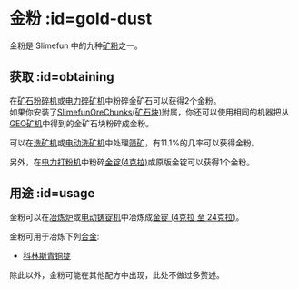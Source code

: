 # 金粉 :id=gold-dust

金粉是 Slimefun 中的九种[矿粉](/Dusts)之一。

## 获取 :id=obtaining

在[矿石粉碎机](/Ore-Crusher)或[电力碎矿机](/Electric-Ore-Grinder)中粉碎金矿石可以获得2个金粉。  
如果你安装了[SlimefunOreChunks(矿石块)](/Addons#official-addons)附属，你还可以使用相同的机器把从[GEO矿机](/GEO-Miner)中得到的金矿石块粉碎成金粉。

可以在[洗矿机](/Ore-Washer)或[电动洗矿机](/Electric-Dust-Washer)中处理[筛矿](/Sifted-Ore)，有11.1%的几率可以获得金粉。

另外，在[电力打粉机](/Electric-Ingot-Pulverizer)中粉碎[金锭(4克拉)](/Gold-Ingot)或原版金锭可以获得1个金粉。

## 用途 :id=usage

金粉可以在[冶炼炉](/Smeltery)或[电动铸锭机](/Electric-Ingot-Factory)中冶炼成[金锭 (4克拉 至 24克拉)](/Gold-Ingot)。

金粉可用于冶炼下列[合金](/Ingots#Alloys):

* [科林斯青铜锭](/Corinthian-Bronze-Ingot)

除此以外，金粉可能在其他配方中出现，此处不做过多赘述。
